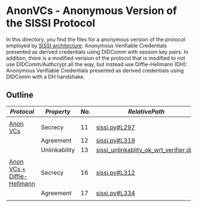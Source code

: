 # AnonVCs - Anonymous Version of the SISSI Protocol

In this directory, you find the files for a anonymous version of the protocol employed by [SISSI architecture](https://dl.acm.org/doi/abs/10.1145/3543507.3583409):
Anonymous Verifiable Credentials presented as derived credentials using DIDComm with session key pairs.
In addition, there is a modified verision of the protocol that is modified to not use DIDComm/Authcrypt all the way, but instead use Diffie-Hellmann (DH): Anonymous Verifiable Credentials presented as derived credentials using DIDComm with a DH handshake.

## Outline

$Protocol$ | $Property$ | $No.$ | $Relative Path$ | $OK$ | $Attack$ 
---|---|---|---|---|---
|||||
[Anon VCs](DIDComm/) | Secrecy | 11 | [sissi.pv#L297](DIDComm/sissi.pv#L297) |  [x]  | [ ]
 | | Agreement | 12 | [sissi.pv#L319](DIDComm/sissi.pv#L319) |  [x]  | [ ]
| | Unlinkability | 13 | [sissi_unlinkablity_ok_wrt_verifier.dps](DIDComm/sissi_unlinkablity_ok_wrt_verifier.dps) |  [x]  | [ ]
|||||
[Anon VCs + Diffie-Hellmann](DIDComm%2BDH/) | Secrecy | 16 | [sissi.pv#L312](DIDComm%2BDH/sissi.pv#L312) |  [x]  | [ ]
 | | Agreement | 17 | [sissi.pv#L334](DIDComm%2BDH/sissi.pv#L334) |  [x]  | [ ]
|||||
